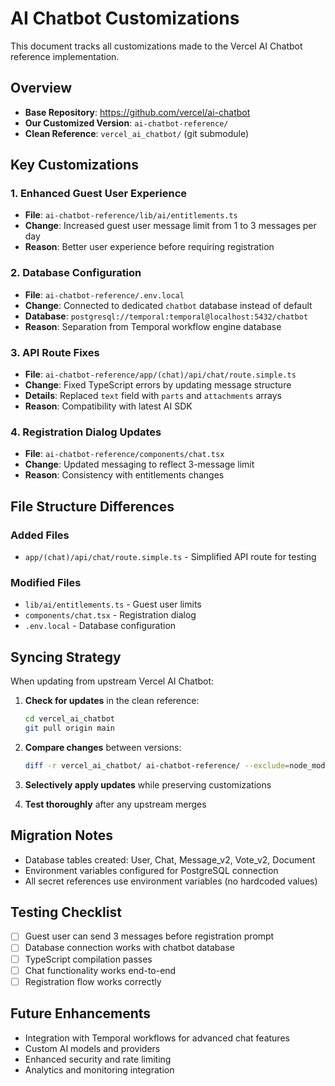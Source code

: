 # AI Chatbot Customizations

This document tracks all customizations made to the Vercel AI Chatbot reference implementation.

## Overview
- **Base Repository**: https://github.com/vercel/ai-chatbot
- **Our Customized Version**: `ai-chatbot-reference/`
- **Clean Reference**: `vercel_ai_chatbot/` (git submodule)

## Key Customizations

### 1. Enhanced Guest User Experience
- **File**: `ai-chatbot-reference/lib/ai/entitlements.ts`
- **Change**: Increased guest user message limit from 1 to 3 messages per day
- **Reason**: Better user experience before requiring registration

### 2. Database Configuration
- **File**: `ai-chatbot-reference/.env.local`
- **Change**: Connected to dedicated `chatbot` database instead of default
- **Database**: `postgresql://temporal:temporal@localhost:5432/chatbot`
- **Reason**: Separation from Temporal workflow engine database

### 3. API Route Fixes
- **File**: `ai-chatbot-reference/app/(chat)/api/chat/route.simple.ts`
- **Change**: Fixed TypeScript errors by updating message structure
- **Details**: Replaced `text` field with `parts` and `attachments` arrays
- **Reason**: Compatibility with latest AI SDK

### 4. Registration Dialog Updates
- **File**: `ai-chatbot-reference/components/chat.tsx`
- **Change**: Updated messaging to reflect 3-message limit
- **Reason**: Consistency with entitlements changes

## File Structure Differences

### Added Files
- `app/(chat)/api/chat/route.simple.ts` - Simplified API route for testing

### Modified Files
- `lib/ai/entitlements.ts` - Guest user limits
- `components/chat.tsx` - Registration dialog
- `.env.local` - Database configuration

## Syncing Strategy

When updating from upstream Vercel AI Chatbot:

1. **Check for updates** in the clean reference:
   ```bash
   cd vercel_ai_chatbot
   git pull origin main
   ```

2. **Compare changes** between versions:
   ```bash
   diff -r vercel_ai_chatbot/ ai-chatbot-reference/ --exclude=node_modules --exclude=.git
   ```

3. **Selectively apply updates** while preserving customizations

4. **Test thoroughly** after any upstream merges

## Migration Notes

- Database tables created: User, Chat, Message_v2, Vote_v2, Document
- Environment variables configured for PostgreSQL connection
- All secret references use environment variables (no hardcoded values)

## Testing Checklist

- [ ] Guest user can send 3 messages before registration prompt
- [ ] Database connection works with chatbot database
- [ ] TypeScript compilation passes
- [ ] Chat functionality works end-to-end
- [ ] Registration flow works correctly

## Future Enhancements

- Integration with Temporal workflows for advanced chat features
- Custom AI models and providers
- Enhanced security and rate limiting
- Analytics and monitoring integration
